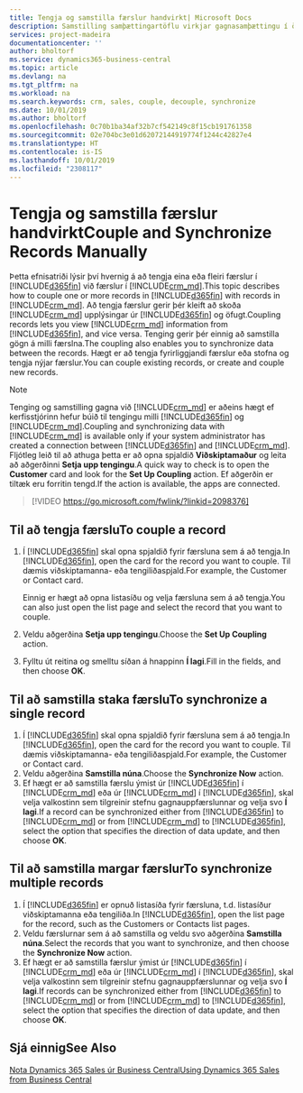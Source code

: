 ```yaml
---
title: Tengja og samstilla færslur handvirkt| Microsoft Docs
description: Samstilling samþættingartöflu virkjar gagnasamþættingu í öllum færslum í töflu í Business Central og Dynamics 365 Sales einingu sem eru tengdar.
services: project-madeira
documentationcenter: ''
author: bholtorf
ms.service: dynamics365-business-central
ms.topic: article
ms.devlang: na
ms.tgt_pltfrm: na
ms.workload: na
ms.search.keywords: crm, sales, couple, decouple, synchronize
ms.date: 10/01/2019
ms.author: bholtorf
ms.openlocfilehash: 0c70b1ba34af32b7cf542149c8f15cb191761358
ms.sourcegitcommit: 02e704bc3e01d62072144919774f1244c42827e4
ms.translationtype: HT
ms.contentlocale: is-IS
ms.lasthandoff: 10/01/2019
ms.locfileid: "2308117"
---
```

# <a name="couple-and-synchronize-records-manually"></a><span data-ttu-id="24b28-103">Tengja og samstilla færslur handvirkt</span><span class="sxs-lookup"><span data-stu-id="24b28-103">Couple and Synchronize Records Manually</span></span>
<span data-ttu-id="24b28-104">Þetta efnisatriði lýsir því hvernig á að tengja eina eða fleiri færslur í [!INCLUDE[d365fin](includes/d365fin_md.md)] við færslur í [!INCLUDE[crm_md](includes/crm_md.md)].</span><span class="sxs-lookup"><span data-stu-id="24b28-104">This topic describes how to couple one or more records in [!INCLUDE[d365fin](includes/d365fin_md.md)] with records in [!INCLUDE[crm_md](includes/crm_md.md)].</span></span> <span data-ttu-id="24b28-105">Að tengja færslur gerir þér kleift að skoða [!INCLUDE[crm_md](includes/crm_md.md)] upplýsingar úr [!INCLUDE[d365fin](includes/d365fin_md.md)] og öfugt.</span><span class="sxs-lookup"><span data-stu-id="24b28-105">Coupling records lets you view [!INCLUDE[crm_md](includes/crm_md.md)] information from [!INCLUDE[d365fin](includes/d365fin_md.md)], and vice versa.</span></span> <span data-ttu-id="24b28-106">Tenging gerir þér einnig að samstilla gögn á milli færslna.</span><span class="sxs-lookup"><span data-stu-id="24b28-106">The coupling also enables you to synchronize data between the records.</span></span> <span data-ttu-id="24b28-107">Hægt er að tengja fyrirliggjandi færslur eða stofna og tengja nýjar færslur.</span><span class="sxs-lookup"><span data-stu-id="24b28-107">You can couple existing records, or create and couple new records.</span></span>

> [!Note]
> <span data-ttu-id="24b28-108">Tenging og samstilling gagna við [!INCLUDE[crm_md](includes/crm_md.md)] er aðeins hægt ef kerfisstjórinn hefur búið til tengingu milli [!INCLUDE[d365fin](includes/d365fin_md.md)] og [!INCLUDE[crm_md](includes/crm_md.md)].</span><span class="sxs-lookup"><span data-stu-id="24b28-108">Coupling and synchronizing data with [!INCLUDE[crm_md](includes/crm_md.md)] is available only if your system administrator has created a connection between [!INCLUDE[d365fin](includes/d365fin_md.md)] and [!INCLUDE[crm_md](includes/crm_md.md)].</span></span> <span data-ttu-id="24b28-109">Fljótleg leið til að athuga þetta er að opna spjaldið **Viðskiptamaður** og leita að aðgerðinni **Setja upp tengingu**.</span><span class="sxs-lookup"><span data-stu-id="24b28-109">A quick way to check is to open the **Customer** card and look for the **Set Up Coupling** action.</span></span> <span data-ttu-id="24b28-110">Ef aðgerðin er tiltæk eru forritin tengd.</span><span class="sxs-lookup"><span data-stu-id="24b28-110">If the action is available, the apps are connected.</span></span>   

> [!VIDEO https://go.microsoft.com/fwlink/?linkid=2098376]

## <a name="to-couple-a-record"></a><span data-ttu-id="24b28-111">Til að tengja færslu</span><span class="sxs-lookup"><span data-stu-id="24b28-111">To couple a record</span></span>  
1.  <span data-ttu-id="24b28-112">Í [!INCLUDE[d365fin](includes/d365fin_md.md)] skal opna spjaldið fyrir færsluna sem á að tengja.</span><span class="sxs-lookup"><span data-stu-id="24b28-112">In [!INCLUDE[d365fin](includes/d365fin_md.md)], open the card for the record you want to couple.</span></span> <span data-ttu-id="24b28-113">Til dæmis viðskiptamanna- eða tengiliðaspjald.</span><span class="sxs-lookup"><span data-stu-id="24b28-113">For example, the Customer or Contact card.</span></span>  

    <span data-ttu-id="24b28-114">Einnig er hægt að opna listasíðu og velja færsluna sem á að tengja.</span><span class="sxs-lookup"><span data-stu-id="24b28-114">You can also just open the list page and select the record that you want to couple.</span></span>  

2.  <span data-ttu-id="24b28-115">Veldu aðgerðina **Setja upp tengingu**.</span><span class="sxs-lookup"><span data-stu-id="24b28-115">Choose the **Set Up Coupling** action.</span></span>  
3.  <span data-ttu-id="24b28-116">Fylltu út reitina og smelltu síðan á hnappinn **Í lagi**.</span><span class="sxs-lookup"><span data-stu-id="24b28-116">Fill in the fields, and then choose **OK**.</span></span>  

## <a name="to-synchronize-a-single-record"></a><span data-ttu-id="24b28-117">Til að samstilla staka færslu</span><span class="sxs-lookup"><span data-stu-id="24b28-117">To synchronize a single record</span></span>  
1.  <span data-ttu-id="24b28-118">Í [!INCLUDE[d365fin](includes/d365fin_md.md)] skal opna spjaldið fyrir færsluna sem á að tengja.</span><span class="sxs-lookup"><span data-stu-id="24b28-118">In [!INCLUDE[d365fin](includes/d365fin_md.md)], open the card for the record you want to couple.</span></span> <span data-ttu-id="24b28-119">Til dæmis viðskiptamanna- eða tengiliðaspjald.</span><span class="sxs-lookup"><span data-stu-id="24b28-119">For example, the Customer or Contact card.</span></span>  
2.  <span data-ttu-id="24b28-120">Veldu aðgerðina **Samstilla núna**.</span><span class="sxs-lookup"><span data-stu-id="24b28-120">Choose the **Synchronize Now** action.</span></span>  
3.  <span data-ttu-id="24b28-121">Ef hægt er að samstilla færslu ýmist úr [!INCLUDE[d365fin](includes/d365fin_md.md)] í [!INCLUDE[crm_md](includes/crm_md.md)] eða úr [!INCLUDE[crm_md](includes/crm_md.md)] í [!INCLUDE[d365fin](includes/d365fin_md.md)], skal velja valkostinn sem tilgreinir stefnu gagnauppfærslunnar og velja svo **Í lagi**.</span><span class="sxs-lookup"><span data-stu-id="24b28-121">If a record can be synchronized either from [!INCLUDE[d365fin](includes/d365fin_md.md)] to [!INCLUDE[crm_md](includes/crm_md.md)] or from [!INCLUDE[crm_md](includes/crm_md.md)] to [!INCLUDE[d365fin](includes/d365fin_md.md)], select the option that specifies the direction of data update, and then choose **OK**.</span></span>  

## <a name="to-synchronize-multiple-records"></a><span data-ttu-id="24b28-122">Til að samstilla margar færslur</span><span class="sxs-lookup"><span data-stu-id="24b28-122">To synchronize multiple records</span></span>  
1.  <span data-ttu-id="24b28-123">Í [!INCLUDE[d365fin](includes/d365fin_md.md)] er opnuð listasíða fyrir færsluna, t.d. listasíður viðskiptamanna eða tengiliða.</span><span class="sxs-lookup"><span data-stu-id="24b28-123">In [!INCLUDE[d365fin](includes/d365fin_md.md)], open the list page for the record, such as the Customers or Contacts list pages.</span></span>  
2.  <span data-ttu-id="24b28-124">Veldu færslurnar sem á að samstilla og veldu svo aðgerðina **Samstilla núna**.</span><span class="sxs-lookup"><span data-stu-id="24b28-124">Select the records that you want to synchronize, and then choose the **Synchronize Now** action.</span></span>  
3.  <span data-ttu-id="24b28-125">Ef hægt er að samstilla færslur ýmist úr [!INCLUDE[d365fin](includes/d365fin_md.md)] í [!INCLUDE[crm_md](includes/crm_md.md)] eða úr [!INCLUDE[crm_md](includes/crm_md.md)] í [!INCLUDE[d365fin](includes/d365fin_md.md)], skal velja valkostinn sem tilgreinir stefnu gagnauppfærslunnar og velja svo **Í lagi**.</span><span class="sxs-lookup"><span data-stu-id="24b28-125">If records can be synchronized either from [!INCLUDE[d365fin](includes/d365fin_md.md)] to [!INCLUDE[crm_md](includes/crm_md.md)] or from [!INCLUDE[crm_md](includes/crm_md.md)] to [!INCLUDE[d365fin](includes/d365fin_md.md)], select the option that specifies the direction of data update, and then choose **OK**.</span></span>  

## <a name="see-also"></a><span data-ttu-id="24b28-126">Sjá einnig</span><span class="sxs-lookup"><span data-stu-id="24b28-126">See Also</span></span>  
[<span data-ttu-id="24b28-127">Nota Dynamics 365 Sales úr Business Central</span><span class="sxs-lookup"><span data-stu-id="24b28-127">Using Dynamics 365 Sales from Business Central</span></span>](marketing-integrate-dynamicscrm.md)
